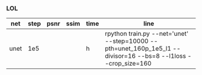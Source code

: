 ### LOL 

|net|step|psnr|ssim|time|line|
|-|-|-|-|-|-|
|unet|1e5|||h|rpython train.py --net='unet' --step=10000 --pth=unet_160p_1e5_l1 --divisor=16 --bs=8 --l1loss --crop_size=160|